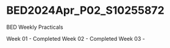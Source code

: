 # BED2024Apr_P02_S10255872
BED Weekly Practicals

Week 01 - Completed
Week 02 - Completed
Week 03 - 